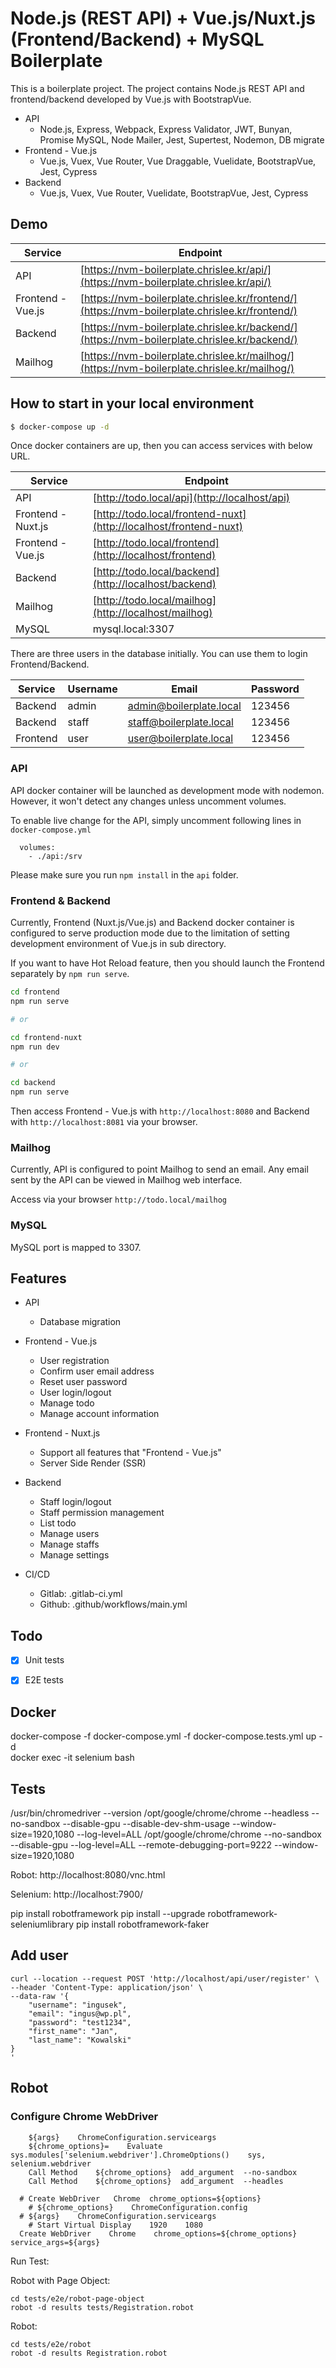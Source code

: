 # Node.js (REST API) + Vue.js/Nuxt.js (Frontend/Backend) + MySQL Boilerplate

This is a boilerplate project. The project contains Node.js REST API and frontend/backend developed by Vue.js with
BootstrapVue.

- API
  - Node.js, Express, Webpack, Express Validator, JWT, Bunyan, Promise MySQL, Node Mailer, Jest, Supertest, Nodemon, DB
    migrate
- Frontend - Vue.js
  - Vue.js, Vuex, Vue Router, Vue Draggable, Vuelidate, BootstrapVue, Jest, Cypress
- Backend
  - Vue.js, Vuex, Vue Router, Vuelidate, BootstrapVue, Jest, Cypress

## Demo

| Service            | Endpoint                                                                                                 |
| ------------------ | -------------------------------------------------------------------------------------------------------- |
| API                | [https://nvm-boilerplate.chrislee.kr/api/](https://nvm-boilerplate.chrislee.kr/api/)                     |
| Frontend - Vue.js  | [https://nvm-boilerplate.chrislee.kr/frontend/](https://nvm-boilerplate.chrislee.kr/frontend/)   |
| Backend            | [https://nvm-boilerplate.chrislee.kr/backend/](https://nvm-boilerplate.chrislee.kr/backend/)             |
| Mailhog            | [https://nvm-boilerplate.chrislee.kr/mailhog/](https://nvm-boilerplate.chrislee.kr/mailhog/)             |

## How to start in your local environment

```bash
$ docker-compose up -d
```

Once docker containers are up, then you can access services with below URL.

| Service            | Endpoint                                                         |
| ------------------ | ---------------------------------------------------------------- |
| API                | [http://todo.local/api](http://localhost/api)                     |
| Frontend - Nuxt.js | [http://todo.local/frontend-nuxt](http://localhost/frontend-nuxt) |
| Frontend - Vue.js  | [http://todo.local/frontend](http://localhost/frontend)   |
| Backend            | [http://todo.local/backend](http://localhost/backend)             |
| Mailhog            | [http://todo.local/mailhog](http://localhost/mailhog)             |
| MySQL              | mysql.local:3307                                                   |

There are three users in the database initially. You can use them to login Frontend/Backend.

| Service  | Username | Email                   | Password |
| -------- | -------- | ----------------------- | -------- |
| Backend  | admin    | admin@boilerplate.local | 123456   |
| Backend  | staff    | staff@boilerplate.local | 123456   |
| Frontend | user     | user@boilerplate.local  | 123456   |

### API

API docker container will be launched as development mode with nodemon. However, it won't detect any changes unless
uncomment volumes.

To enable live change for the API, simply uncomment following lines in `docker-compose.yml`

```text
  volumes:
    - ./api:/srv
```

Please make sure you run `npm install` in the `api` folder.

### Frontend & Backend

Currently, Frontend (Nuxt.js/Vue.js) and Backend docker container is configured to serve production mode due to the
limitation of setting development environment of Vue.js in sub directory.

If you want to have Hot Reload feature, then you should launch the Frontend separately by `npm run serve`.

```bash
cd frontend
npm run serve

# or

cd frontend-nuxt
npm run dev

# or

cd backend
npm run serve
```

Then access Frontend - Vue.js with `http://localhost:8080` and Backend
with `http://localhost:8081` via your browser.

### Mailhog

Currently, API is configured to point Mailhog to send an email. Any email sent by the API can be viewed in Mailhog web
interface.

Access via your browser `http://todo.local/mailhog`

### MySQL

MySQL port is mapped to 3307.

## Features

- API

  - Database migration

- Frontend - Vue.js

  - User registration
  - Confirm user email address
  - Reset user password
  - User login/logout
  - Manage todo
  - Manage account information

- Frontend - Nuxt.js

  - Support all features that "Frontend - Vue.js"
  - Server Side Render (SSR)

- Backend

  - Staff login/logout
  - Staff permission management
  - List todo
  - Manage users
  - Manage staffs
  - Manage settings

- CI/CD
  - Gitlab: .gitlab-ci.yml
  - Github: .github/workflows/main.yml

## Todo

- [x] Unit tests
- [x] E2E tests


## Docker
docker-compose -f docker-compose.yml -f docker-compose.tests.yml up -d  
docker exec -it selenium bash  


## Tests
/usr/bin/chromedriver --version
/opt/google/chrome/chrome --headless --no-sandbox --disable-gpu --disable-dev-shm-usage --window-size=1920,1080 --log-level=ALL
/opt/google/chrome/chrome --no-sandbox --disable-gpu --log-level=ALL --remote-debugging-port=9222 --window-size=1920,1080

Robot:
http://localhost:8080/vnc.html

Selenium:
http://localhost:7900/


pip install robotframework
pip install --upgrade robotframework-seleniumlibrary
pip install robotframework-faker

## Add user
```
curl --location --request POST 'http://localhost/api/user/register' \
--header 'Content-Type: application/json' \
--data-raw '{
    "username": "ingusek",
    "email": "ingus@wp.pl",
    "password": "test1234",
    "first_name": "Jan",
    "last_name": "Kowalski"
}
'
```

## Robot

### Configure Chrome WebDriver
```
	${args}    ChromeConfiguration.serviceargs
	${chrome_options}=    Evaluate    sys.modules['selenium.webdriver'].ChromeOptions()    sys, selenium.webdriver
	Call Method    ${chrome_options}  add_argument  --no-sandbox
	Call Method    ${chrome_options}  add_argument  --headles
	
  # Create WebDriver   Chrome  chrome_options=${options}
	# ${chrome_options}    ChromeConfiguration.config
  # ${args}    ChromeConfiguration.serviceargs
	# Start Virtual Display    1920    1080
  Create WebDriver    Chrome    chrome_options=${chrome_options}    service_args=${args}
```

Run Test:  

Robot with Page Object:  
```
cd tests/e2e/robot-page-object
robot -d results tests/Registration.robot
```

Robot: 
```
cd tests/e2e/robot
robot -d results Registration.robot
```
